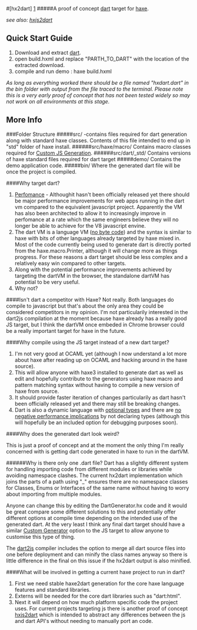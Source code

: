 #[hx2dart] [1]
#####A proof of concept [dart][2] target for [haxe][3].

*see also: [hxjs2dart][5]*


## Quick Start Guide
1. Download and extract [dart](https://www.dartlang.org/#get-started).
2. open build.hxml and replace "PARTH_TO_DART" with the location of the extracted download.
3. compile and run demo :    haxe build.hxml

*As long as everything worked there should be a file named "hxdart.dart" in the bin folder with output from the file traced to the terminal. Please note this is a very early proof of concept that has not been tested widely so may not work on all environments at this stage.*


## More Info

###Folder Structure
#####src/ 
-contains files required for dart generation along with standard haxe classes. Contents of this file intended to end up in "std" folder of haxe install.
######src/haxe/macro/
Contains macro classes required for [Custom JS Generation][4].
######src/dart/_std/
Contains versions of haxe standard files required for dart target
#####demo/
Contains the demo application code.
#####bin/
Where the generated dart file will be once the project is compiled.

####Why target dart?
1. [Perfomance](https://www.dartlang.org/performance/) - Althoughit hasn't been officially released yet there should be major performance improvements for web apps running in the dart vm compared to the equivalent javascript project. Apparently the VM has also been architected to allow it to increasingly improve in perfomance at a rate which the same engineers believe they will no longer be able to achieve for the V8 javascript envine.
2. The dart VM is a language VM ([no byte code](https://www.dartlang.org/articles/why-not-bytecode/)) and the syntax is similar to haxe with bits of other languages already targeted by haxe mixed in. Most of the code currently being used to generate dart is directly ported from the haxe.macro.Printer, although it will change more as things progress. For these reasons a dart target should be less complex and a relatively easy win compared to other targets.
3. Along with the potential performance improvements achieved by targeting the dartVM in the browser, the standalone dartVM has potential to be very useful.
4. Why not?

####Isn't dart a competitor with Haxe?
Not really. Both languages do compile to javascript but that's about the only area they could be considered competitors in my opinion. I'm not particularily interested in the dart2js compilation at the moment because haxe already has a really good JS target, but I think the dartVM once embeded in Chrome browser could be a really important target for haxe in the future.  

####Why compile using the JS target instead of a new dart target?
1. I'm not very good at OCAML yet (although I now understand a lot more about haxe after reading up on OCAML and hacking around in the haxe source).
2. This will allow anyone with haxe3 installed to generate dart as well as edit and hopefully contribute to the generators using haxe macro and pattern matching syntax without having to compile a new version of haxe from source. 
3. It should provide faster iteration of changes particularily as dart hasn't been officially released yet and there may still be breaking changes.
4. Dart is also a dynamic language with [optional types](https://www.dartlang.org/articles/optional-types/) and there are [no negative performance implications](https://www.dartlang.org/articles/why-dart-types/#dont-you-want-strong-typing-for-better-performance) by not declaring types (although this will hopefully be an included option for debugging purposes soon).


####Why does the generated dart look weird?

This is just a proof of concept and at the moment the only thing I'm really concerned with is getting dart code generated in haxe to run in the dartVM. 

######Why is there only one .dart file?
Dart has a slightly different system for handling importing code from different modules or libraries while avoiding namespace clashes. The current hx2dart implementation which joins the parts of a path using "_" ensures there are no namespace classes for Classes, Enums or Interfaces of the same name without having to worry about importing from multiple modules.

Anyone can change this by editing the DartGenerator.hx code and it would be great compare some different solutions to this and potentially offer different options at compile time depending on the intended use of the generated dart. At the very least I think any final dart target should have a similar [Custom Generator][4] option to the JS target to allow anyone to customise this type of thing.

The [dart2js](https://www.dartlang.org/docs/dart-up-and-running/contents/ch04-tools-dart2js.html) compiler includes the option to merge all dart source files into one before deployment and can minify the class names anyway so there is little difference in the final on this issue if the hx2dart output is also minified. 


####What will be involved in getting a current haxe project to run in dart?
1. First we need stable haxe2dart generation for the core haxe language features and standard libraries.
2. Externs will be needed for the core dart libraries such as "dart:html".
3. Next it will depend on how much platform specific code the project uses. For current projects targeting js there is another proof of concept [hxjs2dart][5] which is intended to abstract any differences between the js and dart API's without needing to manually port an code. 











[1]:https://bitbucket.org/AndrewVernon/hx2dart
[2]:https://www.dartlang.org/
[3]:http://haxe.org/
[4]:http://haxe.org/manual/macros_compiler#custom-js-generator
[5]:https://bitbucket.org/AndrewVernon/hxjs2dart
